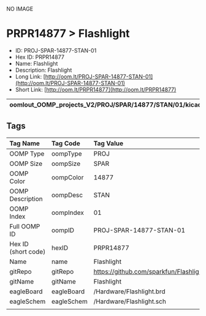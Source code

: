 


  
NO IMAGE  
# PRPR14877 > Flashlight

- ID: PROJ-SPAR-14877-STAN-01
- Hex ID: PRPR14877
- Name: Flashlight
- Description: Flashlight
- Long Link: [http://oom.lt/PROJ-SPAR-14877-STAN-01](http://oom.lt/PROJ-SPAR-14877-STAN-01)
- Short Link: [http://oom.lt/PRPR14877](http://oom.lt/PRPR14877)
  

|oomlout_OOMP_projects_V2/PROJ/SPAR/14877/STAN/01/kicadPcb3dFront.png|oomlout_OOMP_projects_V2/PROJ/SPAR/14877/STAN/01/kicadPcb3dBack.png|oomlout_OOMP_projects_V2/PROJ/SPAR/14877/STAN/01/kicadPcb3d.png||
| :---: | :---: | :---: | :---: |

## Tags
  

|Tag Name|Tag Code|Tag Value|
| :--- | :--- | :--- |
|OOMP Type|oompType|PROJ|
|OOMP Size|oompSize|SPAR|
|OOMP Color|oompColor|14877|
|OOMP Description|oompDesc|STAN|
|OOMP Index|oompIndex|01|
|Full OOMP ID|oompID|PROJ-SPAR-14877-STAN-01|
|Hex ID (short code)|hexID|PRPR14877|
|Name|name|Flashlight|
|gitRepo|gitRepo|https://github.com/sparkfun/Flashlight|
|gitName|gitName|Flashlight|
|eagleBoard|eagleBoard|/Hardware/Flashlight.brd|
|eagleSchem|eagleSchem|/Hardware/Flashlight.sch|
||||
